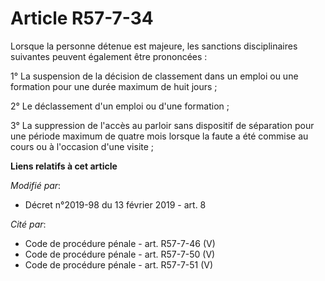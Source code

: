 # Article R57-7-34

Lorsque la personne détenue est majeure, les sanctions disciplinaires suivantes peuvent également être prononcées :

1° La suspension de la décision de classement dans un emploi ou une formation pour une durée maximum de huit jours ;

2° Le déclassement d'un emploi ou d'une formation ;

3° La suppression de l'accès au parloir sans dispositif de séparation pour une période maximum de quatre mois lorsque la
faute a été commise au cours ou à l'occasion d'une visite ;

**Liens relatifs à cet article**

_Modifié par_:

  - Décret n°2019-98 du 13 février 2019 - art. 8

_Cité par_:

  - Code de procédure pénale - art. R57-7-46 (V)
  - Code de procédure pénale - art. R57-7-50 (V)
  - Code de procédure pénale - art. R57-7-51 (V)
